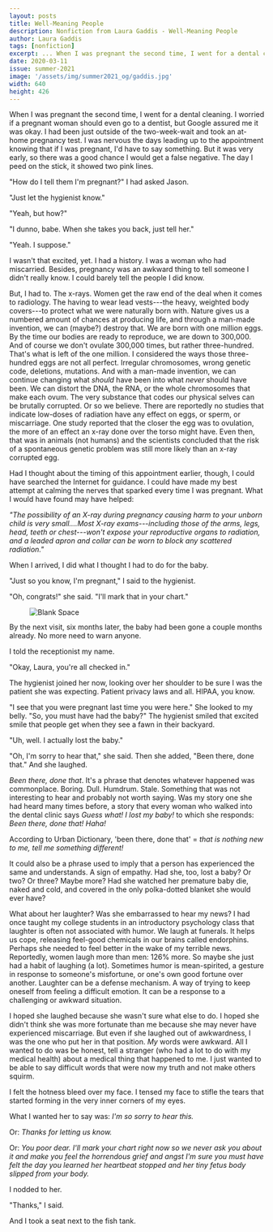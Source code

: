 ```yaml
---
layout: posts
title: Well-Meaning People
description: Nonfiction from Laura Gaddis - Well-Meaning People
author: Laura Gaddis
tags: [nonfiction]
excerpt: ... When I was pregnant the second time, I went for a dental cleaning ...
date: 2020-03-11
issue: summer-2021
image: '/assets/img/summer2021_og/gaddis.jpg'
width: 640
height: 426
---
```


When I was pregnant the second time, I went for a dental cleaning. I
worried if a pregnant woman should even go to a dentist, but Google
assured me it was okay. I had been just outside of the two-week-wait and
took an at-home pregnancy test. I was nervous the days leading up to the
appointment knowing that if I was pregnant, I'd have to say something.
But it was very early, so there was a good chance I would get a false
negative. The day I peed on the stick, it showed two pink lines.

"How do I tell them I'm pregnant?" I had asked Jason.

"Just let the hygienist know."

"Yeah, but how?"

"I dunno, babe. When she takes you back, just tell her."

"Yeah. I suppose."

I wasn't that excited, yet. I had a history. I was a woman who had
miscarried. Besides, pregnancy was an awkward thing to tell someone I
didn't really know. I could barely tell the people I did know.

But, I had to. The x-rays. Women get the raw end of the deal when it
comes to radiology. The having to wear lead vests---the heavy, weighted
body covers---to protect what we were naturally born with. Nature gives
us a numbered amount of chances at producing life, and through a
man-made invention, we can (maybe?) destroy that. We are born with one
million eggs. By the time our bodies are ready to reproduce, we are down
to 300,000. And of course we don't ovulate 300,000 times, but rather
three-hundred. That's what is left of the one million. I considered the
ways those three-hundred eggs are not all perfect. Irregular
chromosomes, wrong genetic code, deletions, mutations. And with a
man-made invention, we can continue changing what *should* have been
into what *never* should have been. We can distort the DNA, the RNA, or
the whole chromosomes that make each ovum. The very substance that codes
our physical selves can be brutally corrupted. Or so we believe. There
are reportedly no studies that indicate low-doses of radiation have any
effect on eggs, or sperm, or miscarriage. One study reported that the
closer the egg was to ovulation, the more of an effect an x-ray done
over the torso might have. Even then, that was in animals (not humans)
and the scientists concluded that the risk of a spontaneous genetic
problem was still more likely than an x-ray corrupted egg.

Had I thought about the timing of this appointment earlier, though, I
could have searched the Internet for guidance. I could have made my best
attempt at calming the nerves that sparked every time I was pregnant.
What I would have found may have helped:

*"The possibility of an X-ray during pregnancy causing harm to your
unborn child is very small....Most X-ray exams---including those of
the arms, legs, head, teeth or chest---won't expose your reproductive
organs to radiation, and a leaded apron and collar can be worn to
block any scattered radiation."*

When I arrived, I did what I thought I had to do for the baby.

"Just so you know, I'm pregnant," I said to the hygienist.

"Oh, congrats!" she said. "I'll mark that in your chart."

<figure class="my-4 py-3 ">
  <img src="{{ '/assets/img/dinkus.png' | prepend: site.baseurl }}" class="d-block mx-auto" alt="Blank Space" style="max-height:15px;" />
</figure>

By the next visit, six months later, the baby had been gone a couple
months already. No more need to warn anyone.

I told the receptionist my name.

"Okay, Laura, you're all checked in."

The hygienist joined her now, looking over her shoulder to be sure I was
the patient she was expecting. Patient privacy laws and all. HIPAA, you
know.

"I see that you were pregnant last time you were here." She looked to my
belly. "So, you must have had the baby?" The hygienist smiled that
excited smile that people get when they see a fawn in their backyard.

"Uh, well. I actually lost the baby."

"Oh, I'm sorry to hear that," she said. Then she added, "Been there,
done that." And she laughed.

*Been there, done that*. It's a phrase that denotes whatever happened
was commonplace. Boring. Dull. Humdrum. Stale. Something that was not
interesting to hear and probably not worth saying. Was my story one she
had heard many times before, a story that every woman who walked into
the dental clinic says *Guess what! I lost my baby!* to which she
responds: *Been there, done that! Haha!*

According to Urban Dictionary, 'been there, done that' = *that is
nothing new to me, tell me something different!*

It could also be a phrase used to imply that a person has experienced
the same and understands. A sign of empathy. Had she, too, lost a baby?
Or two? Or three? Maybe more? Had she watched her premature baby die,
naked and cold, and covered in the only polka-dotted blanket she would
ever have?

What about her laughter? Was she embarrassed to hear my news? I had once
taught my college students in an introductory psychology class that
laughter is often not associated with humor. We laugh at funerals. It
helps us cope, releasing feel-good chemicals in our brains called
endorphins. Perhaps she needed to feel better in the wake of my terrible
news. Reportedly, women laugh more than men: 126% more. So maybe she
just had a habit of laughing (a lot). Sometimes humor is mean-spirited,
a gesture in response to someone's misfortune, or one's own good fortune
over another. Laughter can be a defense mechanism. A way of trying to
keep oneself from feeling a difficult emotion. It can be a response to a
challenging or awkward situation.

I hoped she laughed because she wasn't sure what else to do. I hoped she
didn't think she was more fortunate than me because she may never have
experienced miscarriage. But even if she laughed out of awkwardness, I
was the one who put her in that position. *My* words were awkward. All I
wanted to do was be honest, tell a stranger (who had a lot to do with my
medical health) about a medical thing that happened to me. I just wanted
to be able to say difficult words that were now my truth and not make
others squirm.

I felt the hotness bleed over my face. I tensed my face to stifle the
tears that started forming in the very inner corners of my eyes.

What I wanted her to say was: *I'm so sorry to hear this.*

Or: *Thanks for letting us know.*

Or: *You poor dear. I'll mark your chart right now so we never ask you
about it and make you feel the horrendous grief and angst I'm sure you
must have felt the day you learned her heartbeat stopped and her tiny
fetus body slipped from your body.*

I nodded to her.

"Thanks," I said.

And I took a seat next to the fish tank.
